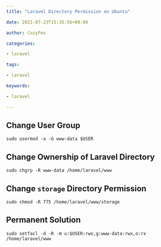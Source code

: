 ```yaml
---
title: "Laravel Directory Permission on Ubuntu"

date: 2021-07-23T15:35:56+09:00

author: CozyFex

categories:

- laravel

tags:

- laravel

keywords:

- laravel

---
```


## Change User Group

```shell
sudo usermod -a -G www-data $USER
```

## Change Ownership of Laravel Directory

```shell
sudo chgrp -R www-data /home/laravel/www
```

## Change `storage` Directory Permission

```shell
sudo chmod -R 775 /home/laravel/www/storage
```

## Permanent Solution

```shell
sudo setfacl -d -R -m u:$USER:rwx,g:www-data:rwx,o:rx /home/laravel/www
```
